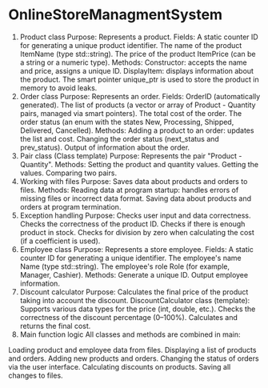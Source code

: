 # OnlineStoreManagmentSystem
 
1. Product class
Purpose: Represents a product.
Fields:
A static counter ID for generating a unique product identifier.
The name of the product ItemName (type std::string).
The price of the product ItemPrice (can be a string or a numeric type).
Methods:
Constructor: accepts the name and price, assigns a unique ID.
DisplayItem: displays information about the product.
The smart pointer unique_ptr is used to store the product in memory to avoid leaks.
2. Order class
Purpose: Represents an order.
Fields:
OrderID (automatically generated).
The list of products (a vector or array of Product - Quantity pairs, managed via smart pointers).
The total cost of the order.
The order status (an enum with the states New, Processing, Shipped, Delivered, Cancelled).
Methods:
Adding a product to an order: updates the list and cost.
Changing the order status (next_status and prev_status).
Output of information about the order.
3. Pair class (Class template)
Purpose: Represents the pair "Product - Quantity".
Methods:
Setting the product and quantity values.
Getting the values.
Comparing two pairs.
4. Working with files
Purpose: Saves data about products and orders to files.
Methods:
Reading data at program startup: handles errors of missing files or incorrect data format.
Saving data about products and orders at program termination.
5. Exception handling
Purpose: Checks user input and data correctness.
Checks the correctness of the product ID.
Checks if there is enough product in stock.
Checks for division by zero when calculating the cost (if a coefficient is used).
6. Employee class
Purpose: Represents a store employee.
Fields:
A static counter ID for generating a unique identifier.
The employee's name Name (type std::string).
The employee's role Role (for example, Manager, Cashier).
Methods:
Generate a unique ID.
Output employee information.
7. Discount calculator
Purpose: Calculates the final price of the product taking into account the discount.
DiscountCalculator class (template):
Supports various data types for the price (int, double, etc.).
Checks the correctness of the discount percentage (0–100%).
Calculates and returns the final cost.
8. Main function logic
All classes and methods are combined in main:

Loading product and employee data from files.
Displaying a list of products and orders.
Adding new products and orders.
Changing the status of orders via the user interface.
Calculating discounts on products.
Saving all changes to files.